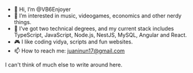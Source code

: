 - 👋 Hi, I’m @VB6Enjoyer
- 👀 I’m interested in music, videogames, economics and other nerdy things.
- 🌱 I’ve got two technical degrees, and my current stack includes TypeScript, JavaScript, Node.js, NestJS, MySQL, Angular and React.
- 🎮 I like coding vidya, scripts and fun websites.
- 📫 How to reach me: juaninun17@gmail.com

I can't think of much else to write around here. 

<!---
VB6Enjoyer/VB6Enjoyer is a ✨ special ✨ repository because its `README.md` (this file) appears on your GitHub profile.
You can click the Preview link to take a look at your changes.
--->
